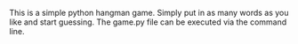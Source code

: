 This is a simple python hangman game. Simply put in as many words as you like and start guessing. The game.py file can be executed via the command line.

